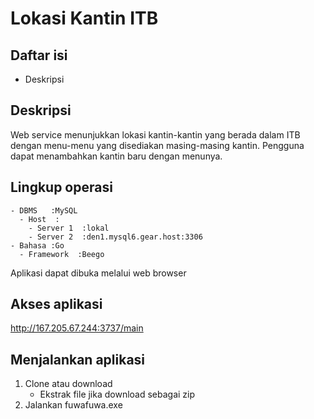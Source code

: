 # Lokasi Kantin ITB

## Daftar isi
- <a name="deskripsi"></a>Deskripsi

## Deskripsi
Web service menunjukkan lokasi kantin-kantin yang berada dalam ITB dengan menu-menu yang disediakan masing-masing kantin.
Pengguna dapat menambahkan kantin baru dengan menunya.

## Lingkup operasi
```
- DBMS   :MySQL
  - Host  :
    - Server 1  :lokal
    - Server 2  :den1.mysql6.gear.host:3306
- Bahasa :Go
  - Framework  :Beego
```
Aplikasi dapat dibuka melalui web browser

## Akses aplikasi
http://167.205.67.244:3737/main

## Menjalankan aplikasi
1. Clone atau download
    - Ekstrak file jika download sebagai zip
2. Jalankan fuwafuwa.exe
